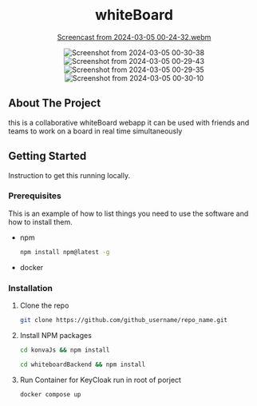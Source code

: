 <!-- Improved compatibility of back to top link: See: https://github.com/othneildrew/Best-README-Template/pull/73 -->
<a name="readme-top"></a>
<!--
*** Thanks for checking out the Best-README-Template. If you have a suggestion
*** that would make this better, please fork the repo and create a pull request
*** or simply open an issue with the tag "enhancement".
*** Don't forget to give the project a star!
*** Thanks again! Now go create something AMAZING! :D
-->



<!-- PROJECT SHIELDS -->
<!--
*** I'm using markdown "reference style" links for readability.
*** Reference links are enclosed in brackets [ ] instead of parentheses ( ).
*** See the bottom of this document for the declaration of the reference variables
*** for contributors-url, forks-url, etc. This is an optional, concise syntax you may use.
*** https://www.markdownguide.org/basic-syntax/#reference-style-links
-->


<!-- PROJECT LOGO -->
<br />
<div align="center">

<h1 align="center">whiteBoard</h1>

    
[Screencast from 2024-03-05 00-24-32.webm](https://github.com/shashwat6797/whiteBoard/assets/91310943/92059ade-caa3-47ee-9445-b06c809aa361)

![Screenshot from 2024-03-05 00-30-38](https://github.com/shashwat6797/whiteBoard/assets/91310943/3097e3ba-dde0-420f-9ba8-119d2b9b4bc3)
![Screenshot from 2024-03-05 00-29-43](https://github.com/shashwat6797/whiteBoard/assets/91310943/6dcf8dd2-b789-4f7d-af3f-06c7216b49ff)
![Screenshot from 2024-03-05 00-29-35](https://github.com/shashwat6797/whiteBoard/assets/91310943/2b5d516f-d4fd-4782-a0a2-48fe5a219d7b)
![Screenshot from 2024-03-05 00-30-10](https://github.com/shashwat6797/whiteBoard/assets/91310943/1e6d93fd-515e-4738-b929-aba681948cd0)

  </p>
</div>

<!-- ABOUT THE PROJECT -->
## About The Project

this is a collaborative whiteBoard webapp it can be used with friends and teams to work on a board in real time simultaneously 

<!-- GETTING STARTED -->
## Getting Started

Instruction to get this running locally.

### Prerequisites

This is an example of how to list things you need to use the software and how to install them.
* npm
  ```sh
  npm install npm@latest -g
  ```
* docker

### Installation

1. Clone the repo
   ```sh
   git clone https://github.com/github_username/repo_name.git
   ```
2. Install NPM packages
   ```sh
   cd konvaJs && npm install
   ```
   ```sh
   cd whiteboardBackend && npm install
   ```
   
3. Run Container for KeyCloak
   run in root of porject
   ```sh
   docker compose up
   ```

